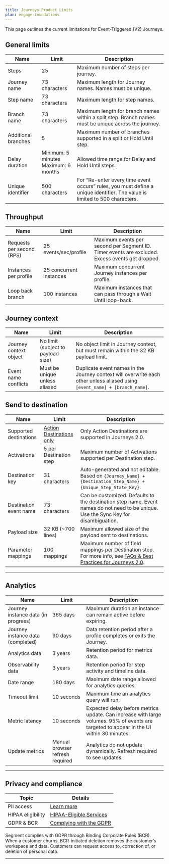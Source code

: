 ```yaml
---
title: Journeys Product Limits
plan: engage-foundations
---
```


This page outlines the current limitations for Event-Triggered (V2) Journeys.

## General limits

| Name                | Limit                                   | Description                                                                                                                |
| ------------------- | --------------------------------------- | -------------------------------------------------------------------------------------------------------------------------- |
| Steps               | 25                                      | Maximum number of steps per journey.                                                                                       |
| Journey name        | 73 characters                           | Maximum length for Journey names. Names must be unique.                                                                    |
| Step name           | 73 characters                           | Maximum length for step names.                                                                                             |
| Branch name         | 73 characters                           | Maximum length for branch names within a split step. Branch names must be unique across the journey.                       |
| Additional branches | 5                                       | Maximum number of branches supported in a split or Hold Until step.                                                        |
| Delay duration      | Minimum: 5 minutes<br>Maximum: 6 months | Allowed time range for Delay and Hold Until steps.                                                                         |
| Unique identifier   | 500 characters                          | For “Re-enter every time event occurs” rules, you must define a unique identifier. The value is limited to 500 characters. |


## Throughput

| Name                      | Limit                              | Description                                                                                                                 |
| ------------------------- | ---------------------------------- | --------------------------------------------------------------------------------------------------------------------------- |
| Requests per second (RPS) | 25 events/sec/profile              | Maximum events per second per Segment ID. Timer events are excluded. Excess events get dropped.                             |
| Instances per profile     | 25 concurrent instances            | Maximum concurrent Journey instances per profile.                                                                           |
| Loop back branch          | 100 instances                      | Maximum instances that can pass through a Wait Until loop-back.                                                             |

## Journey context

| Name                      | Limit                              | Description                                                                                                                 |
| ------------------------- | ---------------------------------- | --------------------------------------------------------------------------------------------------------------------------- |
| Journey context object    | No limit (subject to payload size) | No object limit in Journey context, but must remain within the 32 KB payload limit.                                         |
| Event name conflicts      | Must be unique unless aliased      | Duplicate event names in the Journey context will overwrite each other unless aliased using `[event_name] + [branch_name]`. |

## Send to destination

| Name | Limit | Description |
|------|-------|-------------|
| Supported destinations | [Action Destinations only](https://segment.com/docs/connections/destinations/actions/) | Only Action Destinations are supported in Journeys 2.0. |
| Activations | 5 per Destination step | Maximum number of Activations supported per Destination step. |
| Destination key | 31 characters | Auto-generated and not editable. Based on `{Journey_Name} + {Destination_Step_Name} + {Unique_Step_State_Key}`. |
| Destination event name | 73 characters | Can be customized. Defaults to the destination step name. Event names do not need to be unique. Use the Sync Key for disambiguation. |
| Payload size | 32 KB (~700 lines) | Maximum allowed size of the payload sent to destinations. |
| Parameter mappings | 100 mappings | Maximum number of field mappings per Destination step. For more info, see [FAQs & Best Practices for Journeys 2.0](https://twilio-productivity.atlassian.net/wiki/spaces/MSRND/pages/772571588/FAQs+Best+Practices+for+Journeys+2.0#How-do-Journeys-affect-Destination-mapping-limits%3F). |

---

## Analytics

| Name | Limit | Description |
|------|-------|-------------|
| Journey instance data (in progress) | 365 days | Maximum duration an instance can remain active before expiring. |
| Journey instance data (completed) | 90 days | Data retention period after a profile completes or exits the Journey. |
| Analytics data | 3 years | Retention period for metrics data. |
| Observability data | 3 years | Retention period for step activity and timeline data. |
| Date range | 180 days | Maximum date range allowed for analytics queries. |
| Timeout limit | 10 seconds | Maximum time an analytics query will run. |
| Metric latency | 10 seconds | Expected delay before metrics update. Can increase with large volumes. 95% of events are targeted to appear in the UI within 30 minutes. |
| Update metrics | Manual browser refresh required | Analytics do not update dynamically. Refresh required to see updates. |

---

## Privacy and compliance

| Topic | Details |
|-------|---------|
| PII access | [Learn more](https://segment.com/docs/segment-app/iam/roles/#pii-access) |
| HIPAA eligibility | [HIPAA-Eligible Services](https://www.twilio.com/content/dam/twilio-com/global/en/other/hipaa/pdf/HIPAA-Eligible-Services.pdf) |
| GDPR & BCR | [Complying with the GDPR](https://segment.com/docs/privacy/complying-with-the-gdpr/) |

Segment complies with GDPR through Binding Corporate Rules (BCR). When a customer churns, BCR-initiated deletion removes the customer’s workspace and data. Customers can request access to, correction of, or deletion of personal data.

---
